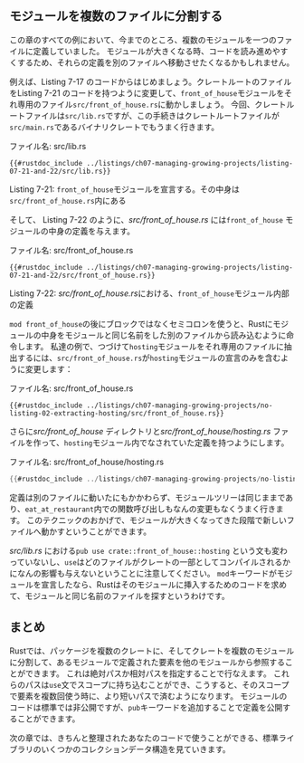 <!--
## Separating Modules into Different Files
-->
## モジュールを複数のファイルに分割する

<!--
So far, all the examples in this chapter defined multiple modules in one file.
When modules get large, you might want to move their definitions to a separate
file to make the code easier to navigate.
-->
この章のすべての例において、今までのところ、複数のモジュールを一つのファイルに定義していました。
モジュールが大きくなる時、コードを読み進めやすくするため、それらの定義を別のファイルへ移動させたくなるかもしれません。

<!--
For example, let’s start from the code in Listing 7-17 and move the
`front_of_house` module to its own file *src/front_of_house.rs* by changing the
crate root file so it contains the code shown in Listing 7-21. In this case,
the crate root file is *src/lib.rs*, but this procedure also works with binary
crates whose crate root file is *src/main.rs*.
-->
例えば、Listing 7-17 のコードからはじめましょう。クレートルートのファイルをListing 7-21 のコードを持つように変更して、`front_of_house`モジュールをそれ専用のファイル`src/front_of_house.rs`に動かしましょう。
今回、クレートルートファイルは`src/lib.rs`ですが、この手続きはクレートルートファイルが`src/main.rs`であるバイナリクレートでもうまく行きます。

<!--
<span class="filename">Filename: src/lib.rs</span>
-->
<span class="filename">ファイル名: src/lib.rs</span>

```rust,ignore
{{#rustdoc_include ../listings/ch07-managing-growing-projects/listing-07-21-and-22/src/lib.rs}}
```

<!--
<span class="caption">Listing 7-21: Declaring the `front_of_house` module whose
body will be in *src/front_of_house.rs*</span>
-->
<span class="caption">Listing 7-21: `front_of_house`モジュールを宣言する。その中身は`src/front_of_house.rs`内にある</span>

<!--
And *src/front_of_house.rs* gets the definitions from the body of the
`front_of_house` module, as shown in Listing 7-22.
-->
そして、 Listing 7-22 のように、*src/front_of_house.rs* には`front_of_house` モジュールの中身の定義を与えます。

<!--
<span class="filename">Filename: src/front_of_house.rs</span>
-->
<span class="filename">ファイル名: src/front_of_house.rs</span>

```rust,ignore
{{#rustdoc_include ../listings/ch07-managing-growing-projects/listing-07-21-and-22/src/front_of_house.rs}}
```

<!--
<span class="caption">Listing 7-22: Definitions inside the `front_of_house`
module in *src/front_of_house.rs*</span>
-->
<span class="caption">Listing 7-22: *src/front_of_house.rs*における、`front_of_house`モジュール内部の定義</span>

<!--
Using a semicolon after `mod front_of_house` rather than using a block tells
Rust to load the contents of the module from another file with the same name as
the module. To continue with our example and extract the `hosting` module to
its own file as well, we change *src/front_of_house.rs* to contain only the
declaration of the `hosting` module:
-->
`mod front_of_house`の後にブロックではなくセミコロンを使うと、Rustにモジュールの中身をモジュールと同じ名前をした別のファイルから読み込むように命令します。
私達の例で、つづけて`hosting`モジュールをそれ専用のファイルに抽出するには、`src/front_of_house.rs`が`hosting`モジュールの宣言のみを含むように変更します：

<!--
<span class="filename">Filename: src/front_of_house.rs</span>
-->
<span class="filename">ファイル名: src/front_of_house.rs</span>

```rust,ignore
{{#rustdoc_include ../listings/ch07-managing-growing-projects/no-listing-02-extracting-hosting/src/front_of_house.rs}}
```

<!--
Then we create a *src/front_of_house* directory and a file
*src/front_of_house/hosting.rs* to contain the definitions made in the
`hosting` module:
-->
さらに*src/front_of_house* ディレクトリと*src/front_of_house/hosting.rs* ファイルを作って、`hosting`モジュール内でなされていた定義を持つようにします。

<!--
<span class="filename">Filename: src/front_of_house/hosting.rs</span>
-->
<span class="filename">ファイル名: src/front_of_house/hosting.rs</span>

```rust
{{#rustdoc_include ../listings/ch07-managing-growing-projects/no-listing-02-extracting-hosting/src/front_of_house/hosting.rs}}
```

<!--
The module tree remains the same, and the function calls in `eat_at_restaurant`
will work without any modification, even though the definitions live in
different files. This technique lets you move modules to new files as they grow
in size.
-->
定義は別のファイルに動いたにもかかわらず、モジュールツリーは同じままであり、`eat_at_restaurant`内での関数呼び出しもなんの変更もなくうまく行きます。
このテクニックのおかげで、モジュールが大きくなってきた段階で新しいファイルへ動かすということができます。

<!--
Note that the `pub use crate::front_of_house::hosting` statement in
*src/lib.rs* also hasn’t changed, nor does `use` have any impact on what files
are compiled as part of the crate. The `mod` keyword declares modules, and Rust
looks in a file with the same name as the module for the code that goes into
that module.
-->
*src/lib.rs* における`pub use crate::front_of_house::hosting` という文も変わっていないし、`use`はどのファイルがクレートの一部としてコンパイルされるかになんの影響も与えないということに注意してください。
`mod`キーワードがモジュールを宣言したなら、Rustはそのモジュールに挿入するためのコードを求めて、モジュールと同じ名前のファイルを探すというわけです。

<!--
## Summary
-->
## まとめ

<!--
Rust lets you split a package into multiple crates and a crate into modules
so you can refer to items defined in one module from another module. You can do
this by specifying absolute or relative paths. These paths can be brought into
scope with a `use` statement so you can use a shorter path for multiple uses of
the item in that scope. Module code is private by default, but you can make
definitions public by adding the `pub` keyword.
-->
Rustでは、パッケージを複数のクレートに、そしてクレートを複数のモジュールに分割して、あるモジュールで定義された要素を他のモジュールから参照することができます。
これは絶対パスか相対パスを指定することで行なえます。
これらのパスは`use`文でスコープに持ち込むことができ、こうすると、そのスコープで要素を複数回使う時に、より短いパスで済むようになります。
モジュールのコードは標準では非公開ですが、`pub`キーワードを追加することで定義を公開することができます。

<!--
In the next chapter, we’ll look at some collection data structures in the
standard library that you can use in your neatly organized code.
-->
次の章では、きちんと整理されたあなたのコードで使うことができる、標準ライブラリのいくつかのコレクションデータ構造を見ていきます。
